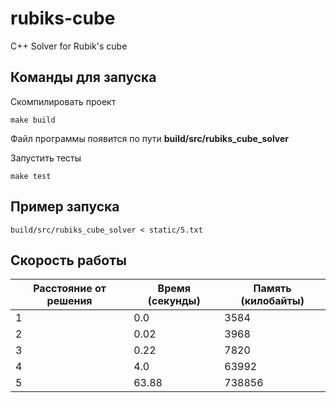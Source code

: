 # rubiks-cube
C++ Solver for Rubik's cube

## Команды для запуска

Скомпилировать проект
```
make build
```
Файл программы появится по пути **build/src/rubiks_cube_solver**

Запустить тесты
```
make test
```

## Пример запуска

```
build/src/rubiks_cube_solver < static/5.txt 
```

## Скорость работы

| Расстояние от решения  | Время (секунды)  | Память (килобайты) |
|------------------------|------------------|--------------------|
| 1                      | 0.0              | 3584               |
| 2                      | 0.02             | 3968               |
| 3                      | 0.22             | 7820               |
| 4                      | 4.0              | 63992              |
| 5                      | 63.88            | 738856             |